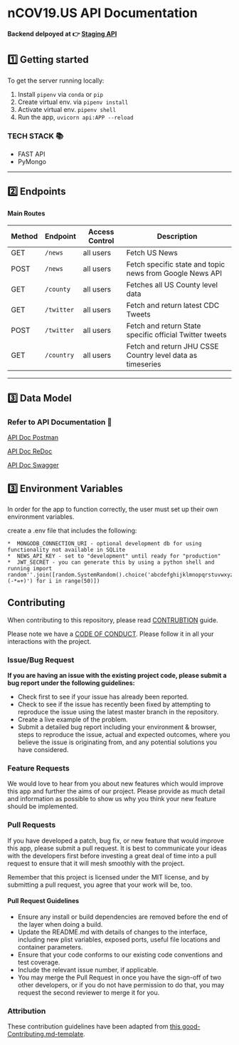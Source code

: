 # nCOV19.US API Documentation

#### Backend delpoyed at 👉 [Staging API](https://covid19-us-api-staging.herokuapp.com/) <br>


## 1️⃣ Getting started

To get the server running locally:

1. Install `pipenv` via `conda` or `pip`
2. Create virtual env. via `pipenv install`
3. Activate virtual env. `pipenv shell`
4. Run the app, `uvicorn api:APP --reload`


### TECH STACK 📚

-    FAST API
-    PyMongo

---

## 2️⃣ Endpoints

#### Main Routes

| Method | Endpoint                | Access Control | Description                                  |
| ------ | ----------------------- | -------------- | -------------------------------------------- |
| GET    | `/news` | all users      | Fetch US News |
| POST    | `/news` | all users      | Fetch specific state and topic news from Google News API |
| GET    | `/county` | all users      | Fetches all US County level data |
| GET    | `/twitter` | all users      | Fetch and return latest CDC Tweets |
| POST    | `/twitter` | all users      | Fetch and return State specific official Twitter tweets |
| GET    | `/country` | all users      | Fetch and return JHU CSSE Country level data as timeseries |

---

## 3️⃣ Data Model

### Refer to API Documentation 📖

[API Doc Postman](https://explore.postman.com/api/3596/ncov19us-api)

[API Doc ReDoc](https://covid19-us-api-staging.herokuapp.com/redoc)

[API Doc Swagger](https://covid19-us-api-staging.herokuapp.com/docs)



## 3️⃣ Environment Variables

In order for the app to function correctly, the user must set up their own environment variables.

create a .env file that includes the following:

  
    *  MONGODB_CONNECTION_URI - optional development db for using functionality not available in SQLite
    *  NEWS_API_KEY - set to "development" until ready for "production"
    *  JWT_SECRET - you can generate this by using a python shell and running import random''.join([random.SystemRandom().choice('abcdefghijklmnopqrstuvwxyz0123456789!@#\$%^&amp;*(-*=+)') for i in range(50)])

    
## Contributing

When contributing to this repository, please read [CONTRUBTION](./CONTRIBUTION.md) guide.

Please note we have a [CODE OF CONDUCT](./CODE_OF_CONDUCT.md). Please follow it in all your interactions with the project.

### Issue/Bug Request

 **If you are having an issue with the existing project code, please submit a bug report under the following guidelines:**
 - Check first to see if your issue has already been reported.
 - Check to see if the issue has recently been fixed by attempting to reproduce the issue using the latest master branch in the repository.
 - Create a live example of the problem.
 - Submit a detailed bug report including your environment & browser, steps to reproduce the issue, actual and expected outcomes,  where you believe the issue is originating from, and any potential solutions you have considered.

### Feature Requests

We would love to hear from you about new features which would improve this app and further the aims of our project. Please provide as much detail and information as possible to show us why you think your new feature should be implemented.

### Pull Requests

If you have developed a patch, bug fix, or new feature that would improve this app, please submit a pull request. It is best to communicate your ideas with the developers first before investing a great deal of time into a pull request to ensure that it will mesh smoothly with the project.

Remember that this project is licensed under the MIT license, and by submitting a pull request, you agree that your work will be, too.

#### Pull Request Guidelines

- Ensure any install or build dependencies are removed before the end of the layer when doing a build.
- Update the README.md with details of changes to the interface, including new plist variables, exposed ports, useful file locations and container parameters.
- Ensure that your code conforms to our existing code conventions and test coverage.
- Include the relevant issue number, if applicable.
- You may merge the Pull Request in once you have the sign-off of two other developers, or if you do not have permission to do that, you may request the second reviewer to merge it for you.

### Attribution

These contribution guidelines have been adapted from [this good-Contributing.md-template](https://gist.github.com/PurpleBooth/b24679402957c63ec426).

